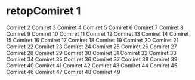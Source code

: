 # retopComiret 1
Comiret 2
Comiret 3
Comiret 4
Comiret 5
Comiret 6
Comiret 7
Comiret 8
Comiret 9
Comiret 10
Comiret 11
Comiret 12
Comiret 13
Comiret 14
Comiret 15
Comiret 16
Comiret 17
Comiret 18
Comiret 19
Comiret 20
Comiret 21
Comiret 22
Comiret 23
Comiret 24
Comiret 25
Comiret 26
Comiret 27
Comiret 28
Comiret 29
Comiret 30
Comiret 31
Comiret 32
Comiret 33
Comiret 34
Comiret 35
Comiret 36
Comiret 37
Comiret 38
Comiret 39
Comiret 40
Comiret 41
Comiret 42
Comiret 43
Comiret 44
Comiret 45
Comiret 46
Comiret 47
Comiret 48
Comiret 49
